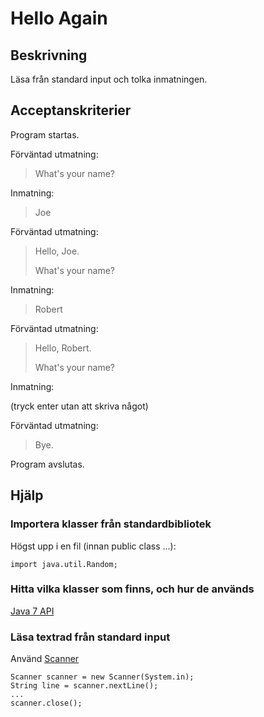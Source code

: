 # Hello Again

## Beskrivning

Läsa från standard input och tolka inmatningen.

## Acceptanskriterier

Program startas.

Förväntad utmatning:

> What's your name?

Inmatning:

> Joe

Förväntad utmatning:

> Hello, Joe.
>
> What's your name?

Inmatning:

> Robert

Förväntad utmatning:

> Hello, Robert.
>
> What's your name?

Inmatning:

>

(tryck enter utan att skriva något)

Förväntad utmatning:

> Bye.

Program avslutas.

## Hjälp

### Importera klasser från standardbibliotek

Högst upp i en fil (innan public class ...):

	import java.util.Random;

### Hitta vilka klasser som finns, och hur de används

[Java 7 API](http://docs.oracle.com/javase/7/docs/api/)

### Läsa textrad från standard input

Använd [Scanner](http://docs.oracle.com/javase/7/docs/api/java/util/Scanner.html)

	Scanner scanner = new Scanner(System.in);
	String line = scanner.nextLine();
	...
	scanner.close();



